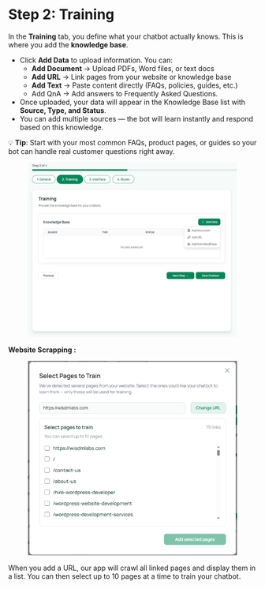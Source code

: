 # Step 2: Training

In the **Training** tab, you define what your chatbot actually knows. This is where you add the **knowledge base**.

* Click **Add Data** to upload information. You can:
  * **Add Document** → Upload PDFs, Word files, or text docs
  * **Add URL** → Link pages from your website or knowledge base
  * **Add Text** → Paste content directly (FAQs, policies, guides, etc.)
  * Add QnA  → Add answers to Frequently Asked Questions. &#x20;
* Once uploaded, your data will appear in the Knowledge Base list with **Source, Type, and Status**.
* You can add multiple sources — the bot will learn instantly and respond based on this knowledge.

💡 **Tip**: Start with your most common FAQs, product pages, or guides so your bot can handle real customer questions right away.

<figure><img src="../.gitbook/assets/6.JPG" alt=""><figcaption></figcaption></figure>



**Website Scrapping :**&#x20;

<figure><img src="../.gitbook/assets/image (2) (1) (1).png" alt=""><figcaption></figcaption></figure>

When you add a URL, our app will crawl all linked pages and display them in a list. You can then select up to 10 pages at a time to train your chatbot.
